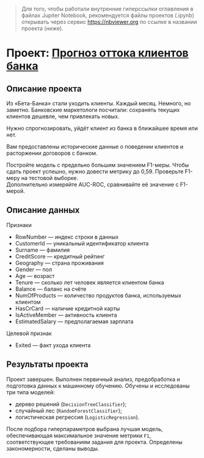 > Для того, чтобы работали внутренние гиперссылки оглавления в файлах Jupiter Notebook, рекомендуется файлы проектов (.ipynb) открывать через сервис https://nbviewer.org по ссылке в названии проекта (ниже).

# Проект: [Прогноз оттока клиентов банка](https://nbviewer.org/github/yazon315/YandexPracticumProjects/blob/main/Project_07/project_07.ipynb)

## Описание проекта

Из «Бета-Банка» стали уходить клиенты. Каждый месяц. Немного, но заметно. Банковские маркетологи посчитали: сохранять текущих клиентов дешевле, чем привлекать новых.

Нужно спрогнозировать, уйдёт клиент из банка в ближайшее время или нет.

Вам предоставлены исторические данные о поведении клиентов и расторжении договоров с банком.

Постройте модель с предельно большим значением F1-меры. Чтобы сдать проект успешно, нужно довести метрику до 0,59. Проверьте F1-меру на тестовой выборке.  
Дополнительно измеряйте AUC-ROC, сравнивайте её значение с F1-мерой.

## Описание данных

Признаки
- RowNumber — индекс строки в данных
- CustomerId — уникальный идентификатор клиента
- Surname — фамилия
- CreditScore — кредитный рейтинг
- Geography — страна проживания
- Gender — пол
- Age — возраст
- Tenure — сколько лет человек является клиентом банка
- Balance — баланс на счёте
- NumOfProducts — количество продуктов банка, используемых клиентом
- HasCrCard — наличие кредитной карты
- IsActiveMember — активность клиента
- EstimatedSalary — предполагаемая зарплата

Целевой признак
- Exited — факт ухода клиента

## Результаты проекта

Проект завершен. Выполнен первичный анализ, предобработка и подготовка данных к машинному обучению. Обучены и исследованы три типа моделей:
- дерево решений (`DecisionTreeClassifier`);
- случайный лес (`RandomForestClassifier`);
- логистическая регрессия (`LogisticRegression`).

После подбора гиперпараметров выбрана лучшая модель, обеспечивающая максимальное значение метрики `F1`, соответствующее требованиям задания для проекта. Определены закономерности, сделаны выводы.